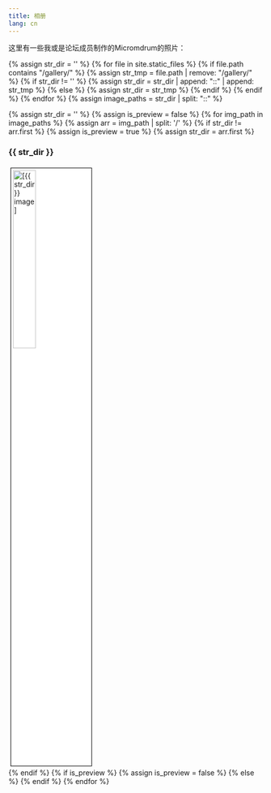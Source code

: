 ```yaml
---
title: 相册
lang: cn
---
```

这里有一些我或是论坛成员制作的Micromdrum的照片：

{% assign str_dir = '' %}
{% for file in site.static_files %}
    {% if file.path contains "/gallery/" %}
        {% assign str_tmp = file.path | remove: "/gallery/" %}
        {% if str_dir != '' %}
            {% assign str_dir = str_dir | append: "::" | append: str_tmp %}
        {% else %}
            {% assign str_dir = str_tmp %}
        {% endif %}
    {% endif %}
{% endfor %}
{% assign image_paths = str_dir | split: "::" %}

{% assign str_dir = '' %}
{% assign is_preview = false %}
{% for img_path in image_paths %}
    {% assign arr = img_path | split: '/' %}
    {% if str_dir != arr.first %}
        {% assign is_preview = true %}
        {% assign str_dir = arr.first %}
<h3>{{ str_dir }}</h3>
<div class="album">
    <a href="/microdrum/gallery/{{ img_path }}" data-lightbox="{{ str_dir }}">
        <img src="/gallery/{{ img_path }}" alt="[{{ str_dir }} image]" style="background-color:white;width:30%;padding:4px;border:1px solid black;margin:4px">
    </a>
</div>
    {% endif %}
    {% if is_preview %}
        {% assign is_preview = false %}
    {% else %}
<a href="/microdrum/gallery/{{ img_path }}" data-lightbox="{{ str_dir }}"></a>
    {% endif %}
{% endfor %}
